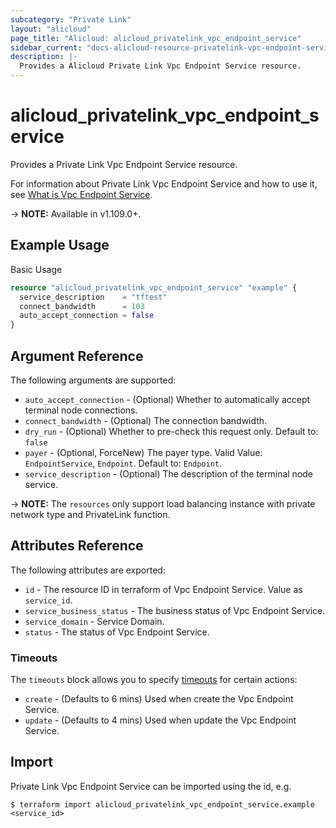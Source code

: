 ```yaml
---
subcategory: "Private Link"
layout: "alicloud"
page_title: "Alicloud: alicloud_privatelink_vpc_endpoint_service"
sidebar_current: "docs-alicloud-resource-privatelink-vpc-endpoint-service"
description: |-
  Provides a Alicloud Private Link Vpc Endpoint Service resource.
---
```


# alicloud\_privatelink\_vpc\_endpoint\_service

Provides a Private Link Vpc Endpoint Service resource.

For information about Private Link Vpc Endpoint Service and how to use it, see [What is Vpc Endpoint Service](https://help.aliyun.com/document_detail/183540.html).

-> **NOTE:** Available in v1.109.0+.

## Example Usage

Basic Usage

```terraform
resource "alicloud_privatelink_vpc_endpoint_service" "example" {
  service_description    = "tftest"
  connect_bandwidth      = 103
  auto_accept_connection = false
}

```

## Argument Reference

The following arguments are supported:

* `auto_accept_connection` - (Optional) Whether to automatically accept terminal node connections.
* `connect_bandwidth` - (Optional) The connection bandwidth.
* `dry_run` - (Optional) Whether to pre-check this request only. Default to: `false`
* `payer` - (Optional, ForceNew) The payer type. Valid Value: `EndpointService`, `Endpoint`. Default to: `Endpoint`.
* `service_description` - (Optional) The description of the terminal node service.

-> **NOTE:** The `resources` only support load balancing instance with private network type and PrivateLink function.

## Attributes Reference

The following attributes are exported:

* `id` - The resource ID in terraform of Vpc Endpoint Service. Value as `service_id`.
* `service_business_status` - The business status of Vpc Endpoint Service.
* `service_domain` - Service Domain.
* `status` - The status of Vpc Endpoint Service.

### Timeouts

The `timeouts` block allows you to specify [timeouts](https://www.terraform.io/docs/configuration-0-11/resources.html#timeouts) for certain actions:

* `create` - (Defaults to 6 mins) Used when create the Vpc Endpoint Service.
* `update` - (Defaults to 4 mins) Used when update the Vpc Endpoint Service.

## Import

Private Link Vpc Endpoint Service can be imported using the id, e.g.

```shell
$ terraform import alicloud_privatelink_vpc_endpoint_service.example <service_id>
```
